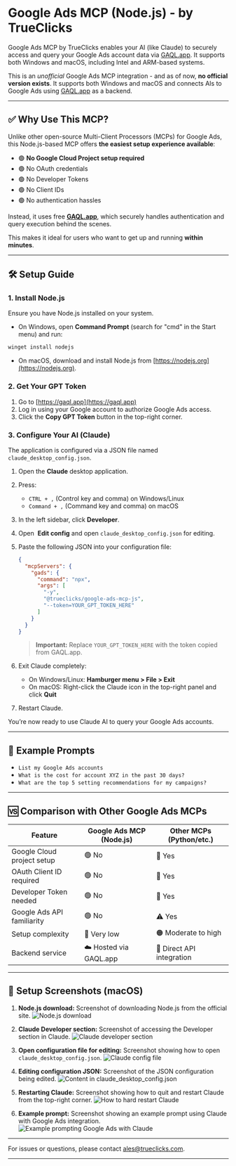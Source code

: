 
# Google Ads MCP (Node.js) - by TrueClicks

Google Ads MCP by TrueClicks enables your AI (like Claude) to securely access and query your Google Ads account data via [GAQL.app](https://gaql.app). It supports both Windows and macOS, including Intel and ARM-based systems.

This is an *unofficial* Google Ads MCP integration - and as of now, **no official version exists**. It supports both Windows and macOS and connects AIs to Google Ads using [GAQL.app](https://gaql.app) as a backend.

---

## ✅ Why Use This MCP?

Unlike other open-source Multi-Client Processors (MCPs) for Google Ads, this Node.js-based MCP offers **the easiest setup experience available**:

- 🟢 **No Google Cloud Project setup required**
- 🟢 No OAuth credentials
- 🟢 No Developer Tokens
- 🟢 No Client IDs
- 🟢 No authentication hassles

Instead, it uses free **[GAQL.app](https://gaql.app)**, which securely handles authentication and query execution behind the scenes.

This makes it ideal for users who want to get up and running **within minutes**.

---

## 🛠️ Setup Guide

### 1. Install Node.js

Ensure you have Node.js installed on your system.

- On Windows, open **Command Prompt** (search for "cmd" in the Start menu) and run:

```sh
winget install nodejs
```

- On macOS, download and install Node.js from [https://nodejs.org](https://nodejs.org).

### 2. Get Your GPT Token

1. Go to [https://gaql.app](https://gaql.app)
2. Log in using your Google account to authorize Google Ads access.
3. Click the **Copy GPT Token** button in the top-right corner.

### 3. Configure Your AI (Claude)

The application is configured via a JSON file named `claude_desktop_config.json`.

1. Open the **Claude** desktop application.

2. Press:

   - `CTRL + ,` (Control key and comma) on Windows/Linux
   - `Command + ,` (Command key and comma) on macOS

3. In the left sidebar, click **Developer**.

4. Open  **Edit config** and open `claude_desktop_config.json` for editing.

5. Paste the following JSON into your configuration file:

   ```json
   {
     "mcpServers": {
       "gads": {
         "command": "npx",
         "args": [
           "-y",
           "@trueclicks/google-ads-mcp-js",
           "--token=YOUR_GPT_TOKEN_HERE"
         ]
       }
     }
   }
   ```

   > **Important:** Replace `YOUR_GPT_TOKEN_HERE` with the token copied from GAQL.app.

6. Exit Claude completely:

   - On Windows/Linux: **Hamburger menu > File > Exit**
   - On macOS: Right-click the Claude icon in the top-right panel and click **Quit**

7. Restart Claude.

You’re now ready to use Claude AI to query your Google Ads accounts.

---

## 💬 Example Prompts

- `List my Google Ads accounts`
- `What is the cost for account XYZ in the past 30 days?`
- `What are the top 5 setting recommendations for my campaigns?`

---

## 🆚 Comparison with Other Google Ads MCPs

| Feature                    | Google Ads MCP (Node.js) | Other MCPs (Python/etc.)  |
| -------------------------- | ------------------------ | ------------------------- |
| Google Cloud project setup | 🟢 No                    | 🔧 Yes                    |
| OAuth Client ID required   | 🟢 No                    | 🔧 Yes                    |
| Developer Token needed     | 🟢 No                    | 🔧 Yes                    |
| Google Ads API familiarity | 🟢 No                    | ⚠️ Yes                    |
| Setup complexity           | 🎉 Very low              | 🟠 Moderate to high       |
| Backend service            | ☁️ Hosted via GAQL.app   | 🔧 Direct API integration |

---

## 📸 Setup Screenshots (macOS)

1. **Node.js download:** Screenshot of downloading Node.js from the official site.
![Node.js download](https://github.com/TrueClicks/google-ads-mcp-dotnet/blob/main/assets/images/osx-1.png)

2. **Claude Developer section:** Screenshot of accessing the Developer section in Claude.
![Claude developer section](https://github.com/TrueClicks/google-ads-mcp-dotnet/blob/main/assets/images/osx-2.png)

3. **Open configuration file for editing:** Screenshot showing how to open `claude_desktop_config.json`.
![Claude config file](https://github.com/TrueClicks/google-ads-mcp-dotnet/blob/main/assets/images/osx-3.png)

4. **Editing configuration JSON:** Screenshot of the JSON configuration being edited.
![Content in claude_desktop_config.json](https://github.com/TrueClicks/google-ads-mcp-dotnet/blob/main/assets/images/osx-4.png)

5. **Restarting Claude:** Screenshot showing how to quit and restart Claude from the top-right corner.
![How to hard restart Claude](https://github.com/TrueClicks/google-ads-mcp-dotnet/blob/main/assets/images/osx-5.png)

6. **Example prompt:** Screenshot showing an example prompt using Claude with Google Ads integration.
![Example prompting Google Ads with Claude](https://github.com/TrueClicks/google-ads-mcp-dotnet/blob/main/assets/images/osx-6.png)

---

For issues or questions, please contact [ales@trueclicks.com](mailto:ales@trueclicks.com).

---
